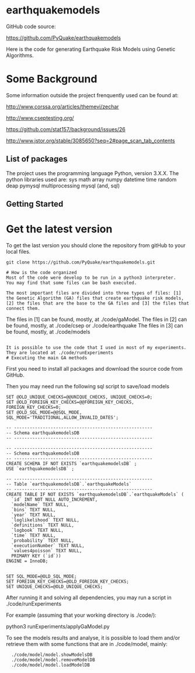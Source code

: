 # earthquakemodels

GitHub code source:

https://github.com/PyQuake/earthquakemodels

Here is the code for generating Earthquake Risk Models using Genetic Algorithms. 

# Some Background

Some information outside the project frenquently used can be found at:
  
  http://www.corssa.org/articles/themevi/zechar
  
  http://www.cseptesting.org/
  
  https://github.com/stat157/background/issues/26
  
  http://www.jstor.org/stable/3085650?seq=2#page_scan_tab_contents

List of packages
-------------
The project uses the programming language Python, version 3.X.X. 
The python libraries used are:
sys
math
array
numpy
datetime
time
random
deap 
pymysql
multiprocessing
mysql (and, sql)

Getting Started
---------------


# Get the latest version
To get the last version you should clone the repository from gitHub to your local files.
```
git clone https://github.com/PyQuake/earthquakemodels.git

# How is the code organized
Most of the code were develop to be run in a python3 interpreter. 
You may find that some files can be bash executed.

The most important files are divided into three types of files: [1] the Genetic Algorithm (GA) files that create earthquake risk models, [2] the files that are the base to the GA files and [3] the files that connect them.
```
The files in [1] can be found, mostly, at ./code/gaModel.
The files in [2] can be found, mostly, at ./code/csep or ./code/earthquake
The files in [3] can be found, mostly, at ./code/models
```

It is possible to use the code that I used in most of my experiments. They are located at ./code/runExperiments
# Executing the main GA methods 
```
First you need to install all packages and download the source code from GitHub.

Then you may need run the following sql script to save/load models

```
SET @OLD_UNIQUE_CHECKS=@@UNIQUE_CHECKS, UNIQUE_CHECKS=0;
SET @OLD_FOREIGN_KEY_CHECKS=@@FOREIGN_KEY_CHECKS, FOREIGN_KEY_CHECKS=0;
SET @OLD_SQL_MODE=@@SQL_MODE, SQL_MODE='TRADITIONAL,ALLOW_INVALID_DATES';

-- -----------------------------------------------------
-- Schema earthquakemodelsDB
-- -----------------------------------------------------

-- -----------------------------------------------------
-- Schema earthquakemodelsDB
-- -----------------------------------------------------
CREATE SCHEMA IF NOT EXISTS `earthquakemodelsDB` ;
USE `earthquakemodelsDB` ;

-- -----------------------------------------------------
-- Table `earthquakemodelsDB`.`earthquakeModels`
-- -----------------------------------------------------
CREATE TABLE IF NOT EXISTS `earthquakemodelsDB`.`earthquakeModels` (
  `id` INT NOT NULL AUTO_INCREMENT,
  `modelName` TEXT NULL,
  `bins` TEXT NULL,
  `year` TEXT NULL,
  `loglikelihood` TEXT NULL,
  `definitions` TEXT NULL,
  `logbook` TEXT NULL,
  `time` TEXT NULL,
  `probability` TEXT NULL,
  `executionNumber` TEXT NULL,
  `values4poisson` TEXT NULL,
  PRIMARY KEY (`id`))
ENGINE = InnoDB;


SET SQL_MODE=@OLD_SQL_MODE;
SET FOREIGN_KEY_CHECKS=@OLD_FOREIGN_KEY_CHECKS;
SET UNIQUE_CHECKS=@OLD_UNIQUE_CHECKS;
```

After running it and solving all dependencies, you may run a script in ./code/runExperiments

For example (assuming that your working directory is ./code/):

  python3 runExperiments/applyGaModel.py 

To see the models results and analyse, it is possible to load them and/or retrieve them with some functions that are in ./code/model, mainly:
```
  ./code/model/model.showModelsDB
  ./code/model/model.removeModelDB
  ./code/model/model.loadModelDB
```
